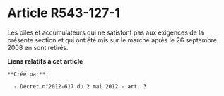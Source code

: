 # Article R543-127-1

Les piles et accumulateurs qui ne satisfont pas aux exigences de la présente section et qui ont été mis sur le marché après
le 26 septembre 2008 en sont retirés.

**Liens relatifs à cet article**

	**Créé par**:

	  - Décret n°2012-617 du 2 mai 2012 - art. 3
